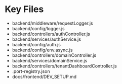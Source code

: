 # Key Files

- backend/middleware/requestLogger.js
- backend/config/logger.js
- backend/controllers/authController.js
- backend/services/authService.js
- backend/config/auth.js
- backend/config/env.async.js
- backend/controllers/domainController.js
- backend/services/domainService.js
- backend/controllers/tenantDashboardController.js
- .port-registry.json
- docs/frontend/DEV_SETUP.md

